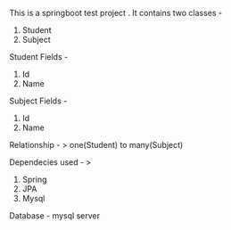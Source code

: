 This is a springboot test project .
 It contains two classes -
 1) Student
 2) Subject
 
 Student Fields -
 1) Id
 2) Name
 
 Subject Fields -
 1) Id
 2) Name
 
 Relationship - > one(Student) to many(Subject)
 
 Dependecies used - >
 1) Spring
 2) JPA
 3) Mysql


 Database - mysql server
